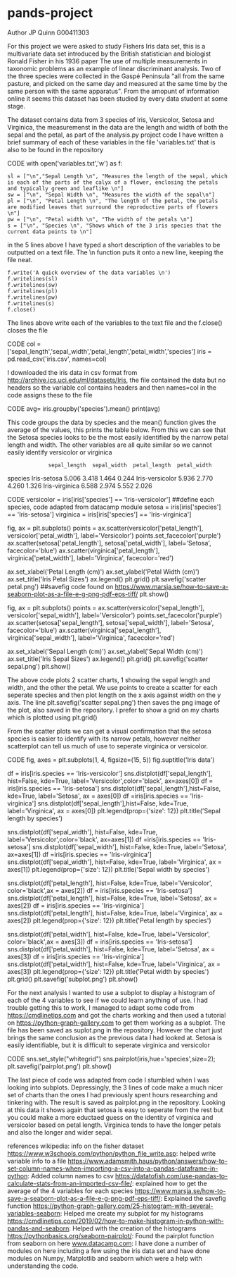 # pands-project
Author JP Quinn
G00411303


For this project we were asked to study Fishers Iris data set, this is a multivariate data set introduced by the British statistician and biologist Ronald Fisher in his 1936 paper The use of multiple measurements in taxonomic problems as an example of linear discriminant analysis. Two of the three species were collected in the Gaspé Peninsula "all from the same pasture, and picked on the same day and measured at the same time by the same person with the same apparatus". From the amopunt of information online it seems this dataset has been studied by every data student at some stage. 

The dataset contains data from 3 species of Iris, Versicolor, Setosa and Virginica, the measuremenst in the data are the length and width of both the sepal and the petal, as part of the analysis.py project code I have written a brief summary of each of these variables in the file 'variables.txt' that is also to be found in the repository

CODE
with open('variables.txt','w') as f: 

    sl = ["\n","Sepal Length \n", "Measures the length of the sepal, which is each of the parts of the calyx of a flower, enclosing the petals and typically green and leaflike \n"]
    sw = ["\n", "Sepal Width \n", "Measures the width of the sepal\n"]
    pl = ["\n", "Petal Length \n", "The length of the petal, the petals are modified leaves that surround the reproductive parts of flowers \n"]
    pw = ["\n", "Petal width \n", "The width of the petals \n"]
    s = ["\n", "Species \n", "Shows which of the 3 iris species that the current data points to \n"]

in the 5 lines above I have typed a short description of the variables to be outputted on a text file. The \n function puts it onto a new line, keeping the file neat.

    f.write('A quick overview of the data variables \n')
    f.writelines(sl)
    f.writelines(sw)
    f.writelines(pl)
    f.writelines(pw)
    f.writelines(s)
    f.close()

The lines above write each of the variables to the text file and the f.close() closes the file

CODE
col = ['sepal_length','sepal_width','petal_length','petal_width','species'] 
iris = pd.read_csv('iris.csv', names=col)

I downloaded the iris data in csv format from http://archive.ics.uci.edu/ml/datasets/Iris, the file contained the data but no headers so the variable col contains headers and then names=col in the code assigns these to the file

CODE
avg= iris.groupby('species').mean()
print(avg) 

This code groups the data by species and the mean() function gives the average of the values, this prints the table below. From this we can see that the Setosa species looks to be the most easily identified by the narrow petal length and width. The other variables are all quite similar so we cannot easily identify versicolor or virginica

                 sepal_length  sepal_width  petal_length  petal_width
species
Iris-setosa             5.006        3.418         1.464        0.244
Iris-versicolor         5.936        2.770         4.260        1.326
Iris-virginica          6.588        2.974         5.552        2.026


CODE
versicolor = iris[iris['species'] == 'Iris-versicolor']  ##define each species, code adapted from datacamp module
setosa = iris[iris['species'] == 'Iris-setosa']
virginica = iris[iris['species'] == 'Iris-virginica']

fig, ax = plt.subplots()
points = ax.scatter(versicolor['petal_length'], versicolor['petal_width'], label='Versicolor')
points.set_facecolor('purple')
ax.scatter(setosa['petal_length'], setosa['petal_width'], label='Setosa', facecolor='blue')
ax.scatter(virginica['petal_length'], virginica['petal_width'], label='Virginica', facecolor='red')

ax.set_xlabel('Petal Length (cm)')
ax.set_ylabel('Petal Width (cm)')
ax.set_title('Iris Petal Sizes')
ax.legend()
plt.grid()
plt.savefig('scatter petal.png')  ##savefig code found on https://www.marsja.se/how-to-save-a-seaborn-plot-as-a-file-e-g-png-pdf-eps-tiff/
plt.show()

fig, ax = plt.subplots()
points = ax.scatter(versicolor['sepal_length'], versicolor['sepal_width'], label='Versicolor')
points.set_facecolor('purple')
ax.scatter(setosa['sepal_length'], setosa['sepal_width'], label='Setosa', facecolor='blue')
ax.scatter(virginica['sepal_length'], virginica['sepal_width'], label='Virginica', facecolor='red')

ax.set_xlabel('Sepal Length (cm)')
ax.set_ylabel('Sepal Width (cm)')
ax.set_title('Iris Sepal Sizes')
ax.legend()
plt.grid()
plt.savefig('scatter sepal.png')
plt.show()

The above code plots 2 scatter charts, 1 showing the sepal length and width, and the other the petal. We use points to create a scatter for each seperate species and then plot length on the x axis against width on the y axis. The line plt.savefig('scatter sepal.png') then saves the png image of the plot, also saved in the repository. I prefer to show a grid on my charts which is plotted using plt.grid()

From the scatter plots we can get a visual confirmation that the setosa species is easier to identify with its narrow petals, however neither scatterplot can tell us much of use to seperate virginica or versicolor.

CODE
fig, axes = plt.subplots(1, 4, figsize=(15, 5)) 
fig.suptitle('Iris data')

df = iris[iris.species == 'Iris-versicolor'] 
sns.distplot(df['sepal_length'], hist=False,  kde=True, label='Versicolor',color='black', ax=axes[0])
df = iris[iris.species == 'Iris-setosa']
sns.distplot(df['sepal_length'],hist=False,  kde=True, label='Setosa', ax = axes[0])
df =iris[iris.species == 'Iris-virginica']
sns.distplot(df['sepal_length'],hist=False,  kde=True, label='Virginica', ax = axes[0])
plt.legend(prop={'size': 12})
plt.title('Sepal length by species')

sns.distplot(df['sepal_width'], hist=False,  kde=True, label='Versicolor',color='black', ax=axes[1])
df =iris[iris.species == 'Iris-setosa']
sns.distplot(df['sepal_width'],  hist=False,  kde=True, label='Setosa', ax=axes[1])
df =iris[iris.species == 'Iris-virginica']
sns.distplot(df['sepal_width'],  hist=False,  kde=True, label='Virginica', ax = axes[1])
plt.legend(prop={'size': 12})
plt.title('Sepal width by species')

sns.distplot(df['petal_length'], hist=False,  kde=True, label='Versicolor', color='black',ax = axes[2])
df = iris[iris.species == 'Iris-setosa']
sns.distplot(df['petal_length'],  hist=False,  kde=True, label='Setosa', ax = axes[2])
df = iris[iris.species == 'Iris-virginica']
sns.distplot(df['petal_length'],  hist=False,  kde=True, label='Virginica', ax = axes[2])
plt.legend(prop={'size': 12})
plt.title('Petal length by species')

sns.distplot(df['petal_width'],  hist=False,  kde=True, label='Versicolor', color='black',ax = axes[3])
df = iris[iris.species == 'Iris-setosa']
sns.distplot(df['petal_width'],  hist=False,  kde=True, label='Setosa', ax = axes[3])
df = iris[iris.species == 'Iris-virginica']
sns.distplot(df['petal_width'],  hist=False,  kde=True, label='Virginica', ax = axes[3])
plt.legend(prop={'size': 12})
plt.title('Petal width by species')
plt.grid()
plt.savefig('subplot.png') 
plt.show()

For the next analysis I wanted to use a subplot to display a histogram of each of the 4 variables to see if we could learn anything of use. I had trouble getting this to work, I managed to adapt some code from https://cmdlinetips.com and got the charts working and then used a tutorial on https://python-graph-gallery.com to get them working as a subplot. The file has been saved as suplot.png in the repository. However the chart just brings the same conclusion as the previous data I had looked at. Setosa is easily identifiable, but it is difficult to seperate virginica and versicolor

CODE
sns.set_style("whitegrid")
sns.pairplot(iris,hue='species',size=2);
plt.savefig('pairplot.png') 
plt.show()

The last piece of code was adapted from code I stumbled when I was looking into subplots. Depressingly, the 3 lines of code make a much nicer set of charts than the ones I had previously spent hours researching and tinkering with. The result is saved as pairplot.png in the repository. Looking at this data it shows again that setosa is easy to seperate from the rest but you could make a more eductaed guess on the identity of virginica and versicolor based on  petal length. Virginica tends to have the longer petals and also the longer and wider sepal.


references
wikipedia: info on the fisher dataset
https://www.w3schools.com/python/python_file_write.asp:  helped write variable info to a file
https://www.adamsmith.haus/python/answers/how-to-set-column-names-when-importing-a-csv-into-a-pandas-dataframe-in-python: Added column names to csv
https://datatofish.com/use-pandas-to-calculate-stats-from-an-imported-csv-file/: explained how to get the average of the 4 variables for each species
https://www.marsja.se/how-to-save-a-seaborn-plot-as-a-file-e-g-png-pdf-eps-tiff/: Explained the savefig function
https://python-graph-gallery.com/25-histogram-with-several-variables-seaborn:   Helped me create my subplot for my histograms
https://cmdlinetips.com/2019/02/how-to-make-histogram-in-python-with-pandas-and-seaborn: Helped with the creation of the histograms
https://pythonbasics.org/seaborn-pairplot/: Found the pairplot function from seaborn on here
www.datacamp.com: I have done a number of modules on here including a few using the iris data set and have done modules on Numpy, Matplotlib and seaborn which were a help with understanding the code.





